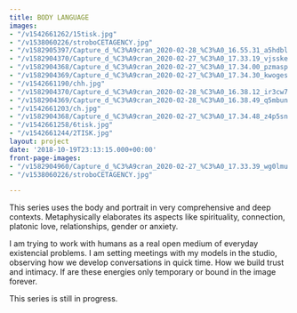 ```yaml
---
title: BODY LANGUAGE
images:
- "/v1542661262/15tisk.jpg"
- "/v1538060226/stroboCETAGENCY.jpg"
- "/v1582905397/Capture_d_%C3%A9cran_2020-02-28_%C3%A0_16.55.31_a5hdbl.png"
- "/v1582904370/Capture_d_%C3%A9cran_2020-02-27_%C3%A0_17.33.19_vjsske.png"
- "/v1582904368/Capture_d_%C3%A9cran_2020-02-27_%C3%A0_17.34.00_pzmasp.png"
- "/v1582904369/Capture_d_%C3%A9cran_2020-02-27_%C3%A0_17.34.30_kwoges.png"
- "/v1542661190/chh.jpg"
- "/v1582904370/Capture_d_%C3%A9cran_2020-02-28_%C3%A0_16.38.12_ir3cw7.png"
- "/v1582904369/Capture_d_%C3%A9cran_2020-02-28_%C3%A0_16.38.49_q5mbun.png"
- "/v1542661203/ch.jpg"
- "/v1582904368/Capture_d_%C3%A9cran_2020-02-27_%C3%A0_17.34.48_z4p5sn.png"
- "/v1542661258/6tisk.jpg"
- "/v1542661244/2TISK.jpg"
layout: project
date: '2018-10-19T23:13:15.000+00:00'
front-page-images:
- "/v1582904960/Capture_d_%C3%A9cran_2020-02-27_%C3%A0_17.33.39_wg0lmu.png"
- "/v1538060226/stroboCETAGENCY.jpg"

---
```

This series uses the body and portrait in very comprehensive and deep contexts. Metaphysically elaborates its aspects like spirituality, connection, platonic love, relationships, gender or anxiety. 

I am trying to work with humans as a real open medium of everyday existencial problems. I am setting meetings with my models in the studio, observing how we develop conversations in quick time. How we build trust and intimacy. If are these energies only temporary or bound in the image forever.

This series is still in progress.
